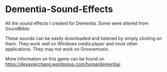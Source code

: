 # Dementia-Sound-Effects
All the sound effects I created for Dementia. Some were altered from SoundBible. 

These sounds can be easily downloaded and listened by simply clicking on them. They work well on Windows media player and most other applications. They may not work on Groovemusic.

More information on this game can be found on https://dexavierchang.wordpress.com/home/dementia/.
